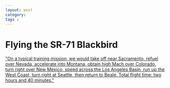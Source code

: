 ```yaml
---
layout: post
category: 
tags : 
---
```



# Flying the SR-71 Blackbird

["On a typical training mission, we would take off near Sacramento, refuel
over Nevada, accelerate into Montana, obtain high Mach over Colorado, turn
right over New Mexico, speed across the Los Angeles Basin, run up the West
Coast, turn right at Seattle, then return to Beale. Total flight time: two
hours and 40 minutes."](http://www.vfp62.com/SR-71.html)

